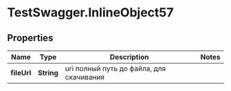 # TestSwagger.InlineObject57

## Properties

Name | Type | Description | Notes
------------ | ------------- | ------------- | -------------
**fileUrl** | **String** | uri полный путь до файла, для скачивания | 


